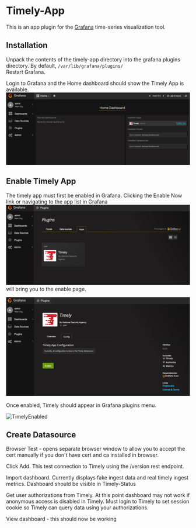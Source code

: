 # Timely-App

This is an app plugin for the [Grafana](http://grafana.org) time-series visualization tool.

## Installation

Unpack the contents of the timely-app directory into the grafana plugins directory.
By default, `/var/lib/grafana/plugins/`  
Restart Grafana.

Login to Grafana and the Home dashboard should show the Timely App is available.
![App Available Home](screencaps/AppAvailableHome.png)

## Enable Timely App

The timely app must first be enabled in Grafana. Clicking the Enable Now link or navigating to the app list
in Grafana ![AppInstalled](screencaps/AppInstalled.png)
will bring you to the enable page.

![EnablePage](screencaps/EnableApp.png)

Once enabled, Timely should appear in Grafana plugins menu.

![TimelyEnabled](screencaps/AppEnabled)

## Create Datasource

Browser Test - opens separate browser window to allow you to accept the cert manually if you don't have cert and ca installed in browser.

Click Add. This test connection to Timely using the /version rest endpoint.

Import dashboard. Currently displays fake ingest data and real timely ingest metrics. Dashboard should be visible in Timely-Status

Get user authorizations from Timely. At this point dashboard may not work if anonymous access is disabled in Timely. Must login to Timely
to set session cookie so Timely can query data using your authorizations.

View dashboard - this should now be working
